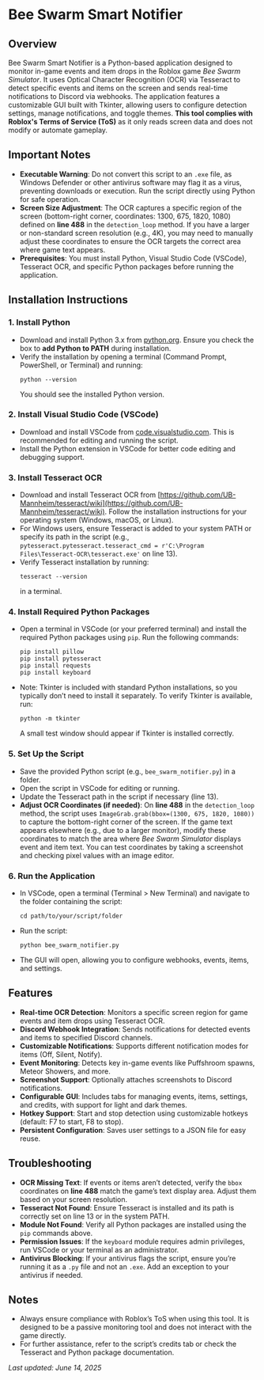 # Bee Swarm Smart Notifier

## Overview
Bee Swarm Smart Notifier is a Python-based application designed to monitor in-game events and item drops in the Roblox game *Bee Swarm Simulator*. It uses Optical Character Recognition (OCR) via Tesseract to detect specific events and items on the screen and sends real-time notifications to Discord via webhooks. The application features a customizable GUI built with Tkinter, allowing users to configure detection settings, manage notifications, and toggle themes. **This tool complies with Roblox's Terms of Service (ToS)** as it only reads screen data and does not modify or automate gameplay.

## Important Notes
- **Executable Warning**: Do not convert this script to an `.exe` file, as Windows Defender or other antivirus software may flag it as a virus, preventing downloads or execution. Run the script directly using Python for safe operation.
- **Screen Size Adjustment**: The OCR captures a specific region of the screen (bottom-right corner, coordinates: 1300, 675, 1820, 1080) defined on **line 488** in the `detection_loop` method. If you have a larger or non-standard screen resolution (e.g., 4K), you may need to manually adjust these coordinates to ensure the OCR targets the correct area where game text appears.
- **Prerequisites**: You must install Python, Visual Studio Code (VSCode), Tesseract OCR, and specific Python packages before running the application.

## Installation Instructions

### 1. Install Python
- Download and install Python 3.x from [python.org](https://www.python.org/downloads/). Ensure you check the box to **add Python to PATH** during installation.
- Verify the installation by opening a terminal (Command Prompt, PowerShell, or Terminal) and running:
  ```
  python --version
  ```
  You should see the installed Python version.

### 2. Install Visual Studio Code (VSCode)
- Download and install VSCode from [code.visualstudio.com](https://code.visualstudio.com/). This is recommended for editing and running the script.
- Install the Python extension in VSCode for better code editing and debugging support.

### 3. Install Tesseract OCR
- Download and install Tesseract OCR from [https://github.com/UB-Mannheim/tesseract/wiki](https://github.com/UB-Mannheim/tesseract/wiki). Follow the installation instructions for your operating system (Windows, macOS, or Linux).
- For Windows users, ensure Tesseract is added to your system PATH or specify its path in the script (e.g., `pytesseract.pytesseract.tesseract_cmd = r'C:\Program Files\Tesseract-OCR\tesseract.exe'` on line 13).
- Verify Tesseract installation by running:
  ```
  tesseract --version
  ```
  in a terminal.

### 4. Install Required Python Packages
- Open a terminal in VSCode (or your preferred terminal) and install the required Python packages using `pip`. Run the following commands:
  ```
  pip install pillow
  pip install pytesseract
  pip install requests
  pip install keyboard
  ```
- Note: Tkinter is included with standard Python installations, so you typically don’t need to install it separately. To verify Tkinter is available, run:
  ```
  python -m tkinter
  ```
  A small test window should appear if Tkinter is installed correctly.

### 5. Set Up the Script
- Save the provided Python script (e.g., `bee_swarm_notifier.py`) in a folder.
- Open the script in VSCode for editing or running.
- Update the Tesseract path in the script if necessary (line 13).
- **Adjust OCR Coordinates (if needed)**: On **line 488** in the `detection_loop` method, the script uses `ImageGrab.grab(bbox=(1300, 675, 1820, 1080))` to capture the bottom-right corner of the screen. If the game text appears elsewhere (e.g., due to a larger monitor), modify these coordinates to match the area where *Bee Swarm Simulator* displays event and item text. You can test coordinates by taking a screenshot and checking pixel values with an image editor.

### 6. Run the Application
- In VSCode, open a terminal (Terminal > New Terminal) and navigate to the folder containing the script:
  ```
  cd path/to/your/script/folder
  ```
- Run the script:
  ```
  python bee_swarm_notifier.py
  ```
- The GUI will open, allowing you to configure webhooks, events, items, and settings.

## Features
- **Real-time OCR Detection**: Monitors a specific screen region for game events and item drops using Tesseract OCR.
- **Discord Webhook Integration**: Sends notifications for detected events and items to specified Discord channels.
- **Customizable Notifications**: Supports different notification modes for items (Off, Silent, Notify).
- **Event Monitoring**: Detects key in-game events like Puffshroom spawns, Meteor Showers, and more.
- **Screenshot Support**: Optionally attaches screenshots to Discord notifications.
- **Configurable GUI**: Includes tabs for managing events, items, settings, and credits, with support for light and dark themes.
- **Hotkey Support**: Start and stop detection using customizable hotkeys (default: F7 to start, F8 to stop).
- **Persistent Configuration**: Saves user settings to a JSON file for easy reuse.

## Troubleshooting
- **OCR Missing Text**: If events or items aren’t detected, verify the `bbox` coordinates on **line 488** match the game’s text display area. Adjust them based on your screen resolution.
- **Tesseract Not Found**: Ensure Tesseract is installed and its path is correctly set on line 13 or in the system PATH.
- **Module Not Found**: Verify all Python packages are installed using the `pip` commands above.
- **Permission Issues**: If the `keyboard` module requires admin privileges, run VSCode or your terminal as an administrator.
- **Antivirus Blocking**: If your antivirus flags the script, ensure you’re running it as a `.py` file and not an `.exe`. Add an exception to your antivirus if needed.

## Notes
- Always ensure compliance with Roblox’s ToS when using this tool. It is designed to be a passive monitoring tool and does not interact with the game directly.
- For further assistance, refer to the script’s credits tab or check the Tesseract and Python package documentation.

*Last updated: June 14, 2025*
